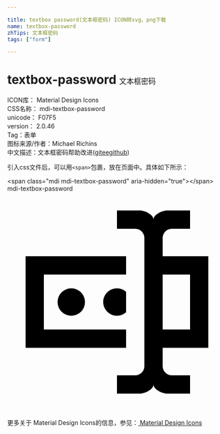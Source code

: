 ```yaml
---

title: textbox password(文本框密码) ICON转svg、png下载
name: textbox-password
zhTips: 文本框密码
tags: ["form"]

---
```


# textbox-password  <small style="font-size: 60%;font-weight: 100">文本框密码</small>


<div class="detail-page">
<p>
<span>
ICON库：
<span class="badge-secondary badge">Material Design Icons</span> 
</span>
<br/>
<span>
CSS名称：
<span class="badge-secondary badge">mdi-textbox-password</span> 
</span>
<br/>
<span>
unicode：
<span class="badge-secondary badge">F07F5</span> 
<copy-btn content='F07F5' btn-title=""></copy-btn>
<copy-btn :content='String.fromCodePoint(parseInt("F07F5", 16))' btn-title="复制U"></copy-btn>
</span>
<br/>
<span>
version：
<span class="badge-secondary badge">2.0.46</span> 
</span><br/><span>Tag：<span class="badge-light badge"><router-link to="/tags/form.html">表单</router-link></span></span>
<br/>
<span>图标来源/作者：<span class="badge-light badge">Michael Richins</span></span> 
<br/>
<span class="zh-detail">中文描述：<span class="badge-primary badge">文本框密码</span><span class="help-link"><span>帮助改进</span>(<a href="https://gitee.com/liuwave/icon-helper/edit/master/json/material/textbox-password.json" target="_blank" rel="noopener noreferrer">gitee</a><a href="https://github.com/liuwave/icon-helper/edit/master/json/material/textbox-password.json" target="_blank" rel="noopener noreferrer">github</a></span>)</span><br/>
</p>
</div>
<div class="alert alert-dark">
  <i class="mdi mdi-textbox-password mdi-48px"></i>
  <i class="mdi mdi-textbox-password mdi-36px"></i>
  <i class="mdi mdi-textbox-password mdi-24px"></i>
  <i class="mdi mdi-textbox-password mdi-18px"></i>
</div>
<div>
  <p>引入css文件后，可以用<code>&lt;span&gt;</code>包裹，放在页面中。具体如下所示：    
  </p>
  <div class="alert alert-primary" style="font-size: 14px">
    &lt;span class="mdi mdi-textbox-password" aria-hidden="true"&gt;&lt;/span&gt;
    <copy-btn content='<span class="mdi mdi-textbox-password" aria-hidden="true"></span>'></copy-btn>
  </div>
  <div class="alert alert-secondary">
    <i class="mdi mdi-textbox-password"
    style="font-size: 24px"
    aria-hidden="true"></i> mdi-textbox-password
    <copy-btn content="mdi-textbox-password" btn-title="复制图标名称"></copy-btn>
  </div>
</div>
<div id="svg" class="svg-wrap">
<svg xmlns="http://www.w3.org/2000/svg" viewBox="0 0 24 24"><path d="M17,7H22V17H17V19A1,1 0 0,0 18,20H20V22H17.5C16.95,22 16,21.55 16,21C16,21.55 15.05,22 14.5,22H12V20H14A1,1 0 0,0 15,19V5A1,1 0 0,0 14,4H12V2H14.5C15.05,2 16,2.45 16,3C16,2.45 16.95,2 17.5,2H20V4H18A1,1 0 0,0 17,5V7M2,7H13V9H4V15H13V17H2V7M20,15V9H17V15H20M8.5,12A1.5,1.5 0 0,0 7,10.5A1.5,1.5 0 0,0 5.5,12A1.5,1.5 0 0,0 7,13.5A1.5,1.5 0 0,0 8.5,12M13,10.89C12.39,10.33 11.44,10.38 10.88,11C10.32,11.6 10.37,12.55 11,13.11C11.55,13.63 12.43,13.63 13,13.11V10.89Z" /></svg>
</div>
<detail full-name='mdi-textbox-password'></detail>
    
<div><p>更多关于 Material Design Icons的信息，参见：<a target="_blank" href="https://iconhelper.cn/material.html"> Material Design Icons</a>
</p></div>
